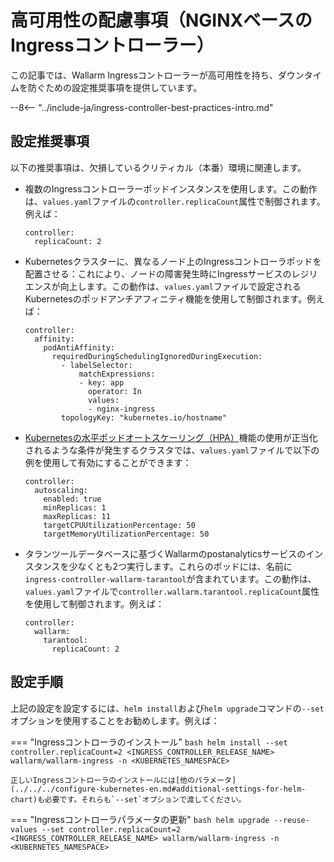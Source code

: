 # 高可用性の配慮事項（NGINXベースのIngressコントローラー）

この記事では、Wallarm Ingressコントローラーが高可用性を持ち、ダウンタイムを防ぐための設定推奨事項を提供しています。

--8<-- "../include-ja/ingress-controller-best-practices-intro.md"

## 設定推奨事項

以下の推奨事項は、欠損しているクリティカル（本番）環境に関連します。

* 複数のIngressコントローラーポッドインスタンスを使用します。この動作は、`values.yaml`ファイルの`controller.replicaCount`属性で制御されます。例えば：
    ```
    controller:
      replicaCount: 2
    ```
* Kubernetesクラスターに、異なるノード上のIngressコントローラポッドを配置させる：これにより、ノードの障害発生時にIngressサービスのレジリエンスが向上します。この動作は、`values.yaml`ファイルで設定されるKubernetesのポッドアンチアフィニティ機能を使用して制御されます。例えば：
    ```
    controller:
      affinity:
        podAntiAffinity:
          requiredDuringSchedulingIgnoredDuringExecution:
            - labelSelector:
                matchExpressions:
                - key: app
                  operator: In
                  values:
                  - nginx-ingress
            topologyKey: "kubernetes.io/hostname"
    ```
* [Kubernetesの水平ポッドオートスケーリング（HPA）](https://kubernetes.io/docs/tasks/run-application/horizontal-pod-autoscale/)機能の使用が正当化されるような条件が発生するクラスタでは、`values.yaml`ファイルで以下の例を使用して有効にすることができます：
    ```
    controller:
      autoscaling:
        enabled: true
        minReplicas: 1
        maxReplicas: 11
        targetCPUUtilizationPercentage: 50
        targetMemoryUtilizationPercentage: 50
    ```
* タランツールデータベースに基づくWallarmのpostanalyticsサービスのインスタンスを少なくとも2つ実行します。これらのポッドには、名前に`ingress-controller-wallarm-tarantool`が含まれています。この動作は、`values.yaml`ファイルで`controller.wallarm.tarantool.replicaCount`属性を使用して制御されます。例えば：
    ```
    controller:
      wallarm:
        tarantool:
          replicaCount: 2
    ```

## 設定手順

上記の設定を設定するには、`helm install`および`helm upgrade`コマンドの`--set`オプションを使用することをお勧めします。例えば：

=== "Ingressコントローラのインストール"
    ```bash
    helm install --set controller.replicaCount=2 <INGRESS_CONTROLLER_RELEASE_NAME> wallarm/wallarm-ingress -n <KUBERNETES_NAMESPACE>
    ```

    正しいIngressコントローラのインストールには[他のパラメータ](../../../configure-kubernetes-en.md#additional-settings-for-helm-chart)も必要です。それらも`--set`オプションで渡してください。
=== "Ingressコントローラパラメータの更新"
    ```bash
    helm upgrade --reuse-values --set controller.replicaCount=2 <INGRESS_CONTROLLER_RELEASE_NAME> wallarm/wallarm-ingress -n <KUBERNETES_NAMESPACE>
    ```